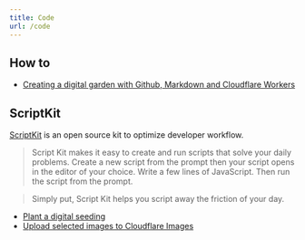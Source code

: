 ```yaml
---
title: Code
url: /code
---
```


## How to

- [Creating a digital garden with Github, Markdown and Cloudflare Workers](/code/creating-a-digital-garden-with-github-markdown-and-cloudflare-workers)

## ScriptKit

[ScriptKit](https://www.scriptkit.com/) is an open source kit to optimize developer workflow.

> Script Kit makes it easy to create and run scripts that solve your daily problems. Create a new script from the prompt then your script opens in the editor of your choice. Write a few lines of JavaScript. Then run the script from the prompt.

> Simply put, Script Kit helps you script away the friction of your day.

- [Plant a digital seeding](/code/scriptkit-script-to-plant-a-digital-seedling)
- [Upload selected images to Cloudflare Images](/code/scriptkit-script-to-upload-images-to-cloudflare-images)
